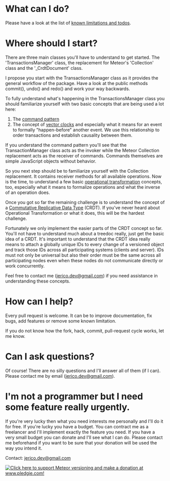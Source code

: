 What can I do?
==============

Please have a look at the list of [known limitations and todos](https://github.com/jerico-dev/meteor-versioning#known-limitations--todos).


Where should I start?
=====================

There are three main classes you'll have to understand to get started. The 'TransactionsManager' class, the replacement for Meteor's 'Collection' class and the '_CrdtDocument' class.

I propose you start with the TransactionsManager class as it provides the general workflow of the package. Have a look at the public methods commit(), undo() and redo() and work your way backwards.

To fully understand what's happening in the TransactionsManager class you should familiarize yourself with two basic concepts that are being used a lot here:
 1. The [command pattern](https://en.wikipedia.org/wiki/Command_pattern)
 2. The concept of [vector clocks](https://en.wikipedia.org/wiki/Vector_clock) and especially what it means for an event to formally "happen-before" another event. We use this relationship to order transactions and establish causality between them.

If you understand the command pattern you'll see that the TransactionManager class acts as the invoker while the Meteor Collection replacement acts as the receiver of commands. Commands themselves are simple JavaScript objects without behavior.

So you next step should be to familiarize yourself with the Collection replacement. It contains receiver methods for all available operations. Now is the time, to understand a few basic [operational transformation](https://en.wikipedia.org/wiki/Operational_transformation) concepts, too, especially what it means to formalize operations and what the inverse of an operation does.

Once you got so far the remaining challenge is to understand the concept of a [Commutative Replicative Data Type](http://hal.inria.fr/docs/00/44/59/75/PDF/icdcs09-treedoc.pdf) (CRDT). If you've never heard about Operational Transformation or what it does, this will be the hardest challenge.

Fortunately we only implement the easier parts of the CRDT concept so far. You'll not have to understand much about a treedoc really, just get the basic idea of a CRDT. It's important to understand that the CRDT idea really means to attach a globally unique IDs to every change of a versioned object and track those IDs across all participating systems (clients and server). IDs must not only be universal but also their order must be the same across all participating nodes even when these nodes do not communicate directly or work concurrently.

Feel free to contact me (jerico.dev@gmail.com) if you need assistance in understanding these concepts.


How can I help?
===============

Every pull request is welcome. It can be to improve documentation, fix bugs, add features or remove some known limitation.

If you do not know how the fork, hack, commit, pull-request cycle works, let me know.


Can I ask questions?
====================

Of course! There are no silly questions and I'll answer all of them (if I can). Please contact me by email (jerico.dev@gmail.com).


I'm not a programmer but I need some feature really urgently.
=============================================================

If you're very lucky then what you need interests me personally and I'll do it for free. If you're lucky you have a budget. You can contract me as a freelancer and I'll implement exactly the feature you need. If you have a very small budget you can donate and I'll see what I can do. Please contact me beforehand if you want to be sure that your donation will be used the way you intend it.

Contact: jerico.dev@gmail.com

<a href='http://www.pledgie.com/campaigns/19414'>
  <img alt='Click here to support Meteor versioning and make a donation at www.pledgie.com!'
    src='http://www.pledgie.com/campaigns/19414.png?skin_name=chrome' border='0' />
</a>

